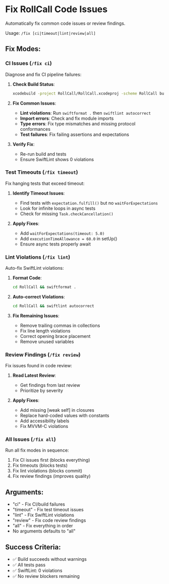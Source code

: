 # Fix RollCall Code Issues

Automatically fix common code issues or review findings.

Usage: `/fix [ci|timeout|lint|review|all]`

## Fix Modes:

### CI Issues (`/fix ci`)
Diagnose and fix CI pipeline failures:

1. **Check Build Status**:
   ```bash
   xcodebuild -project RollCall/RollCall.xcodeproj -scheme RollCall build
   ```

2. **Fix Common Issues**:
   - **Lint violations**: Run `swiftformat .` then `swiftlint autocorrect`
   - **Import errors**: Check and fix module imports
   - **Type errors**: Fix type mismatches and missing protocol conformances
   - **Test failures**: Fix failing assertions and expectations

3. **Verify Fix**:
   - Re-run build and tests
   - Ensure SwiftLint shows 0 violations

### Test Timeouts (`/fix timeout`)
Fix hanging tests that exceed timeout:

1. **Identify Timeout Issues**:
   - Find tests with `expectation.fulfill()` but no `waitForExpectations`
   - Look for infinite loops in async tests
   - Check for missing `Task.checkCancellation()`

2. **Apply Fixes**:
   - Add `waitForExpectations(timeout: 5.0)`
   - Add `executionTimeAllowance = 60.0` in setUp()
   - Ensure async tests properly await

### Lint Violations (`/fix lint`)
Auto-fix SwiftLint violations:

1. **Format Code**:
   ```bash
   cd RollCall && swiftformat .
   ```

2. **Auto-correct Violations**:
   ```bash
   cd RollCall && swiftlint autocorrect
   ```

3. **Fix Remaining Issues**:
   - Remove trailing commas in collections
   - Fix line length violations
   - Correct opening brace placement
   - Remove unused variables

### Review Findings (`/fix review`)
Fix issues found in code review:

1. **Read Latest Review**:
   - Get findings from last review
   - Prioritize by severity

2. **Apply Fixes**:
   - Add missing [weak self] in closures
   - Replace hard-coded values with constants
   - Add accessibility labels
   - Fix MVVM-C violations

### All Issues (`/fix all`)
Run all fix modes in sequence:
1. Fix CI issues first (blocks everything)
2. Fix timeouts (blocks tests)
3. Fix lint violations (blocks commit)
4. Fix review findings (improves quality)

## Arguments:
- "ci" - Fix CI/build failures
- "timeout" - Fix test timeout issues
- "lint" - Fix SwiftLint violations
- "review" - Fix code review findings
- "all" - Fix everything in order
- No arguments defaults to "all"

## Success Criteria:
- ✅ Build succeeds without warnings
- ✅ All tests pass
- ✅ SwiftLint: 0 violations
- ✅ No review blockers remaining